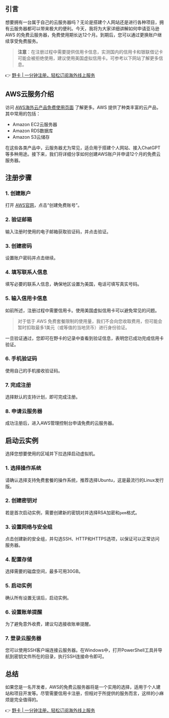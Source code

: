 ## 引言

想要拥有一台属于自己的云服务器吗？无论是搭建个人网站还是进行各种项目，拥有云服务器都可以带来极大的便利。今天，我将为大家详细讲解如何申请亚马逊 AWS 的免费云服务器，免费使用期长达12个月。到期后，您可以通过更换账户继续享受免费服务。

> **注意**：在注册过程中需要提供信用卡信息，实测国内的信用卡和银联借记卡可能会被拒绝使用，建议使用美国虚拟信用卡。可参考以下网站了解更多信息。

👉 [野卡 | 一分钟注册，轻松订阅海外线上服务](https://bit.ly/bewildcard)

## AWS云服务介绍

访问 [AWS海外云产品免费使用页面](https://aws.amazon.com/cn/free/) 了解更多。AWS 提供了种类丰富的云产品，其中常用的包括：

- Amazon EC2云服务器
- Amazon RDS数据库
- Amazon S3云储存

在这些各类产品中，云服务器尤为常见，适合用于搭建个人网站、接入ChatGPT等多种用途。接下来，我们将详细分享如何创建AWS账户并申请12个月的免费云服务器。

## 注册步骤

### 1. 创建账户

打开 [AWS官网](https://aws.amazon.com/cn/free/)，点击“创建免费账号”。

### 2. 验证邮箱

输入注册时使用的电子邮箱获取验证码，并点击验证。

### 3. 创建密码

设置账户密码并点击继续。

### 4. 填写联系人信息

填写必要的联系人信息，确保地区设置为美国，电话可填写真实号码。

### 5. 输入信用卡信息

如前所述，注册过程中需要信用卡。使用美国虚拟信用卡可以避免常见的问题。

> 对于低于 AWS 免费套餐限制的使用量，我们不会向您收取费用，但可能会暂时扣取最多1美元（或等值的当地货币）进行身份验证。

一旦验证通过，您即可在野卡的记录中查看到验证信息，表明您已成功完成信用卡验证。

### 6. 手机验证码

使用自己的手机接收验证码。

### 7. 完成注册

选择默认的支持计划，即可完成注册。

### 8. 申请云服务器

成功注册后，进入AWS管理控制台申请免费的云服务器。

## 启动云实例

选择您想要使用的区域并下拉选择启动虚拟机。

### 1. 选择操作系统

请确认选择支持免费套餐的操作系统，推荐选择Ubuntu，这是最流行的Linux发行版。

### 2. 创建密钥对

若是首次启动实例，需要创建新的密钥对并选择RSA加密和`pem`格式。

### 3. 设置网络与安全组

点击创建新的安全组，并勾选SSH、HTTP和HTTPS选项，以保证可以正常访问服务器。

### 4. 配置存储

选择需要的磁盘空间，最多可用30GB。

### 5. 启动实例

确认所有设置无误后，启动实例。

### 6. 设置账单提醒

为了避免意外收费，建议勾选接收账单提醒。

### 7. 登录云服务器

您可以使用SSH客户端连接云服务器。在Windows中，打开PowerShell工具并导航到密钥文件所在的目录，执行SSH连接命令即可。

## 总结

如果您是一名开发者，AWS的免费云服务器将是一个实用的选择，适用于个人建站和项目开发等。尽管需要信用卡注册，但相对于所提供的服务而言，这样的小麻烦是完全值得的。

👉 [野卡 | 一分钟注册，轻松订阅海外线上服务](https://bit.ly/bewildcard)